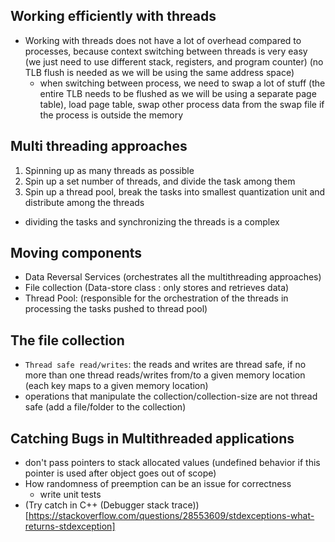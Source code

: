 ## Working efficiently with threads
- Working with threads does not have a lot of overhead compared to processes, because context switching between threads is very easy (we just need to use different stack, registers, and program counter) (no TLB flush is needed as we will be using the same address space)
    - when switching between process, we need to swap a lot of stuff (the entire TLB needs to be flushed as we will be using a separate page table), load page table, swap other process data from the swap file if the process is outside the memory

## Multi threading approaches
1. Spinning up as many threads as possible
2. Spin up a set number of threads, and divide the task among them
3. Spin up a thread pool, break the tasks into smallest quantization unit and distribute among the threads
- dividing the tasks and synchronizing the threads is a complex


## Moving components
- Data Reversal Services (orchestrates all the multithreading approaches)
- File collection (Data-store class : only stores and retrieves data)
- Thread Pool: (responsible for the orchestration of the threads in processing the tasks pushed to thread pool)


## The file collection
- `Thread safe read/writes`: the reads and writes are thread safe, if no more than one thread reads/writes from/to a given memory location (each key maps to a given memory location)
- operations that manipulate the collection/collection-size are not thread safe (add a file/folder to the collection) 



## Catching Bugs in Multithreaded applications
- don't pass pointers to stack allocated values (undefined behavior if this pointer is used after object goes out of scope)
- How randomness of preemption can be an issue for correctness
    - write unit tests
- (Try catch in C++ (Debugger stack trace))[https://stackoverflow.com/questions/28553609/stdexceptions-what-returns-stdexception]